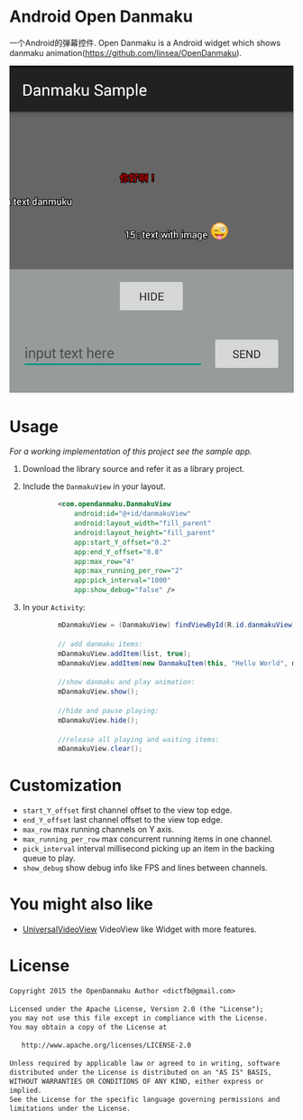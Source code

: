 # Android Open Danmaku

一个Android的弹幕控件.
Open Danmaku is a Android widget which shows danmaku animation(https://github.com/linsea/OpenDanmaku).

![Sample Screenshot 1](./screenshot/screenshot.jpg)

# Usage

*For a working implementation of this project see the sample app.*

  1. Download the library source and refer it as a library project.

  2. Include the `DanmakuView` in your layout.
```xml
            <com.opendanmaku.DanmakuView
                android:id="@+id/danmakuView"
                android:layout_width="fill_parent"
                android:layout_height="fill_parent"
                app:start_Y_offset="0.2"
                app:end_Y_offset="0.8"
                app:max_row="4"
                app:max_running_per_row="2"
                app:pick_interval="1000"
                app:show_debug="false" />
```
  3. In your `Activity`:
```java
            mDanmakuView = (DanmakuView) findViewById(R.id.danmakuView);

            // add danmaku items:
            mDanmakuView.addItem(list, true);
            mDanmakuView.addItem(new DanmakuItem(this, "Hello World", mDanmakuView.getWidth());

            //show danmaku and play animation:
            mDanmakuView.show();

            //hide and pause playing:
            mDanmakuView.hide();

            //release all playing and waiting items:
            mDanmakuView.clear();
```
# Customization

 * `start_Y_offset` first channel offset to the view top edge.
 * `end_Y_offset` last channel offset to the view top edge.
 * `max_row` max running channels on Y axis.
 * `max_running_per_row` max concurrent running items in one channel.
 * `pick_interval`  interval millisecond picking up an item in the backing queue to play.
 * `show_debug`  show debug info like FPS and lines between channels.


# You might also like
- [UniversalVideoView](https://github.com/linsea/UniversalVideoView) VideoView like Widget with more features.


# License

    Copyright 2015 the OpenDanmaku Author <dictfb@gmail.com>

    Licensed under the Apache License, Version 2.0 (the "License");
    you may not use this file except in compliance with the License.
    You may obtain a copy of the License at

       http://www.apache.org/licenses/LICENSE-2.0

    Unless required by applicable law or agreed to in writing, software
    distributed under the License is distributed on an "AS IS" BASIS,
    WITHOUT WARRANTIES OR CONDITIONS OF ANY KIND, either express or implied.
    See the License for the specific language governing permissions and
    limitations under the License.

